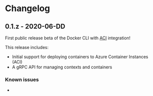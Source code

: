 # Changelog

<!-- TEMPLATE
## x.y.z - YYYY-MM-DD

Release headlines

### Added
*

### Changed
*

### Removed
*

### Fixed
*

### Known issues
*

[Release diff](https://github.com/docker/api/compare/<LAST TAG>...<THIS TAG>)
-->

## 0.1.z - 2020-06-DD

First public release beta of the Docker CLI with
[ACI](https://azure.microsoft.com/en-us/services/container-instances/)
integration!

This release includes:
* Initial support for deploying containers to Azure Container Instances (ACI)
* A gRPC API for managing contexts and containers

### Known issues
*
